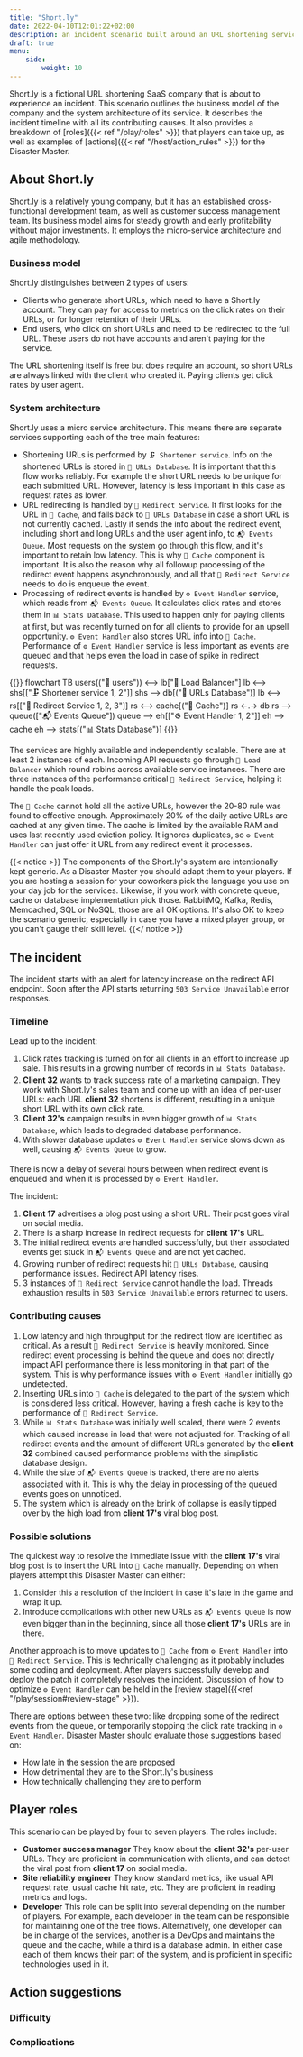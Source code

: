 ```yaml
---
title: "Short.ly"
date: 2022-04-10T12:01:22+02:00
description: an incident scenario built around an URL shortening service
draft: true
menu:
    side:
        weight: 10
---
```


Short.ly is a fictional URL shortening SaaS company that is about to experience an incident. This scenario outlines the business model of the company and the system architecture of its service. It describes the incident timeline with all its contributing causes. It also provides a breakdown of [roles]({{< ref "/play/roles" >}}) that players can take up, as well as examples of [actions]({{< ref "/host/action_rules" >}}) for the Disaster Master.
<!--more-->

## About Short.ly

Short.ly is a relatively young company, but it has an established cross-functional development team, as well as customer success management team. Its business model aims for steady growth and early profitability without major investments. It employs the micro-service architecture and agile methodology.

### Business model

Short.ly distinguishes between 2 types of users:
* Clients who generate short URLs, which need to have a Short.ly account. They can pay for access to metrics on the click rates on their URLs, or for longer retention of their URLs.
* End users, who click on short URLs and need to be redirected to the full URL. These users do not have accounts and aren't paying for the service.

The URL shortening itself is free but does require an account, so short URLs are always linked with the client who created it. Paying clients get click rates by user agent.

### System architecture

Short.ly uses a micro service architecture. This means there are separate services supporting each of the tree main features:
* Shortening URLs is performed by `🗜️ Shortener service`. Info on the shortened URLs is stored in `🔗️ URLs Database`. It is important that this flow works reliably. For example the short URL needs to be unique for each submitted URL. However, latency is less important in this case as request rates as lower.
* URL redirecting is handled by `🔄️ Redirect Service`. It first looks for the URL in `🔗️ Cache`, and falls back to `🔗️ URLs Database` in case a short URL is not currently cached. Lastly it sends the info about the redirect event, including short and long URLs and the user agent info, to `📬️ Events Queue`. Most requests on the system go through this flow, and it's important to retain low latency. This is why `🔗️ Cache` component is important. It is also the reason why all followup processing of the redirect event happens asynchronously, and all that `🔄️ Redirect Service` needs to do is enqueue the event.
* Processing of redirect events is handled by `⚙️ Event Handler` service, which reads from `📬️ Events Queue`. It calculates click rates and stores them in `📊️ Stats Database`. This used to happen only for paying clients at first, but was recently turned on for all clients to provide for an upsell opportunity. `⚙️ Event Handler` also stores URL info into `🔗️ Cache`. Performance of `⚙️ Event Handler` service is less important as events are queued and that helps even the load in case of spike in redirect requests.

{{<mermaid>}}
flowchart TB
    users(("👥️ users")) <--> lb["📣️ Load Balancer"]
    lb <--> shs[["🗜️ Shortener service 1, 2"]]
    shs --> db[("🔗️ URLs Database")]
    lb <--> rs[["🔄️ Redirect Service 1, 2, 3"]]
    rs <--> cache[("🔗️ Cache")]
    rs <-.-> db
    rs --> queue(["📬️ Events Queue"])
    queue --> eh[["⚙️ Event Handler 1, 2"]]
    eh --> cache
    eh --> stats[("📊️ Stats Database")]
{{</mermaid>}}

The services are highly available and independently scalable. There are at least 2 instances of each. Incoming API requests go through `📣️ Load Balancer` which round robins across available service instances. There are three instances of the performance critical `🔄️ Redirect Service`, helping it handle the peak loads.

The `🔗️ Cache` cannot hold all the active URLs, however the 20-80 rule was found to effective enough. Approximately 20% of the daily active URLs are cached at any given time. The cache is limited by the available RAM and uses last recently used eviction policy. It ignores duplicates, so `⚙️ Event Handler` can just offer it URL from any redirect event it processes.

{{< notice >}}
The components of the Short.ly's system are intentionally kept generic. As a Disaster Master you should adapt them to your players. If you are hosting a session for your coworkers pick the language you use on your day job for the services. Likewise, if you work with concrete queue, cache or database implementation pick those. RabbitMQ, Kafka, Redis, Memcached, SQL or NoSQL, those are all OK options. It's also OK to keep the scenario generic, especially in case you have a mixed player group, or you can't gauge their skill level.
{{</ notice >}}

## The incident

The incident starts with an alert for latency increase on the redirect API endpoint. Soon after the API starts returning `503 Service Unavailable` error responses.

### Timeline

Lead up to the incident:
1. Click rates tracking is turned on for all clients in an effort to increase up sale. This results in a growing number of records in `📊️ Stats Database`.
1. **Client 32** wants to track success rate of a marketing campaign. They work with Short.ly's sales team and come up with an idea of per-user URLs: each URL **client 32** shortens is different, resulting in a unique short URL with its own click rate.
1. **Client 32's** campaign results in even bigger growth of `📊️ Stats Database`, which leads to degraded database performance.
1. With slower database updates `⚙️ Event Handler` service slows down as well, causing `📬️ Events Queue` to grow.

There is now a delay of several hours between when redirect event is enqueued and when it is processed by `⚙️ Event Handler`.

The incident:
1. **Client 17** advertises a blog post using a short URL. Their post goes viral on social media.
1. There is a sharp increase in redirect requests for **client 17's** URL.
1. The initial redirect events are handled successfully, but their associated events get stuck in `📬️ Events Queue` and are not yet cached.
1. Growing number of redirect requests hit `🔗️ URLs Database`, causing performance issues. Redirect API latency rises.
1. 3 instances of `🔄️ Redirect Service` cannot handle the load. Threads exhaustion results in `503 Service Unavailable` errors returned to users.

### Contributing causes

1. Low latency and high throughput for the redirect flow are identified as critical. As a result `🔄️ Redirect Service` is heavily monitored. Since redirect event processing is behind the queue and does not directly impact API performance there is less monitoring in that part of the system. This is why performance issues with `⚙️ Event Handler` initially go undetected.
1. Inserting URLs into `🔗️ Cache` is delegated to the part of the system which is considered less critical. However, having a fresh cache is key to the performance of `🔄️ Redirect Service`.
1. While `📊️ Stats Database` was initially well scaled, there were 2 events which caused increase in load that were not adjusted for. Tracking of all redirect events and the amount of different URLs generated by the **client 32** combined caused performance problems with the simplistic database design.
1. While the size of `📬️ Events Queue` is tracked, there are no alerts associated with it. This is why the delay in processing of the queued events goes on unnoticed.
1. The system which is already on the brink of collapse is easily tipped over by the high load from **client 17's** viral blog post.

### Possible solutions

The quickest way to resolve the immediate issue with the **client 17's** viral blog post is to insert the URL into `🔗️ Cache` manually. Depending on when players attempt this Disaster Master can either:
1. Consider this a resolution of the incident in case it's late in the game and wrap it up.
1. Introduce complications with other new URLs as `📬️ Events Queue` is now even bigger than in the beginning, since all those **client 17's** URLs are in there.

Another approach is to move updates to `🔗️ Cache` from `⚙️ Event Handler` into `🔄️ Redirect Service`. This is technically challenging as it probably includes some coding and deployment. After players successfully develop and deploy the patch it completely resolves the incident. Discussion of how to optimize `⚙️ Event Handler` can be held in the [review stage]({{<ref "/play/session#review-stage" >}}).

There are options between these two: like dropping some of the redirect events from the queue, or temporarily stopping the click rate tracking in `⚙️ Event Handler`. Disaster Master should evaluate those suggestions based on:
* How late in the session the are proposed
* How detrimental they are to the Short.ly's business
* How technically challenging they are to perform

## Player roles

This scenario can be played by four to seven players. The roles include:

* **Customer success manager** They know about the **client 32's** per-user URLs. They are proficient in communication with clients, and can detect the viral post from **client 17** on social media.
* **Site reliability engineer** They know standard metrics, like usual API request rate, usual cache hit rate, etc. They are proficient in reading metrics and logs.
* **Developer** This role can be split into several depending on the number of players. For example, each developer in the team can be responsible for maintaining one of the tree flows. Alternatively, one developer can be in charge of the services, another is a DevOps and maintains the queue and the cache, while a third is a database admin. In either case each of them knows their part of the system, and is proficient in specific technologies used in it.

## Action suggestions

### Difficulty

### Complications
